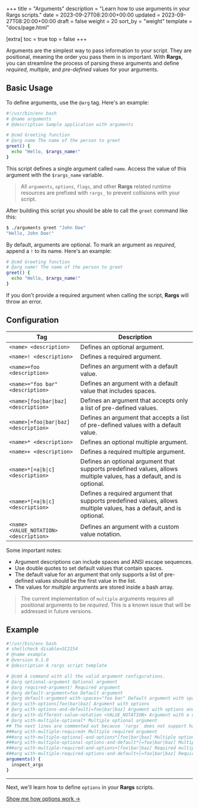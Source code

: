 +++
title = "Arguments"
description = "Learn how to use arguments in your Rargs scripts."
date = 2023-09-27T08:20:00+00:00
updated = 2023-09-27T08:20:00+00:00
draft = false
weight = 20
sort_by = "weight"
template = "docs/page.html"

[extra]
toc = true
top = false
+++

Arguments are the simplest way to pass information to your script. They are positional, meaning the order you pass them in is important. With **Rargs**, you can streamline the process of parsing these arguments and define _required_, _multiple_, and _pre-defined_ values for your arguments.

## Basic Usage

To define arguments, use the `@arg` tag. Here's an example:

```bash
#!/usr/bin/env bash
# @name arguments
# @description Sample application with arguments

# @cmd Greeting function
# @arg name The name of the person to greet
greet() {
  echo "Hello, $rargs_name!"
}
```

This script defines a single argument called `name`. Access the value of this argument with the `$rargs_name` variable.

> All `arguments`, `options`, `flags`, and other **Rargs** related runtime resources are prefixed with `rargs_` to prevent collisions with your script.

After building this script you should be able to call the `greet` command like this:

```bash
$ ./arguments greet "John Doe"
"Hello, John Doe!"
```

By default, arguments are optional. To mark an argument as _required_, append a `!` to its name. Here's an example:

```bash
# @cmd Greeting function
# @arg name! The name of the person to greet
greet() {
  echo "Hello, $rargs_name!"
}
```

If you don't provide a required argument when calling the script, **Rargs** will throw an error.

## Configuration

| Tag                                     | Description                                                                                                           |
| --------------------------------------- | --------------------------------------------------------------------------------------------------------------------- |
| `<name> <description>`                  | Defines an optional argument.                                                                                         |
| `<name>! <description>`                 | Defines a required argument.                                                                                          |
| `<name>=foo <description>`              | Defines an argument with a default value.                                                                             |
| `<name>="foo bar" <description>`        | Defines an argument with a default value that includes spaces.                                                        |
| `<name>[foo\|bar\|baz] <description>`   | Defines an argument that accepts only a list of pre-defined values.                                                   |
| `<name>[=foo\|bar\|baz] <description>`  | Defines an argument that accepts a list of pre-defined values with a default value.                                   |
| `<name>* <description>`                 | Defines an optional multiple argument.                                                                                |
| `<name>+ <description>`                 | Defines a required multiple argument.                                                                                 |
| `<name>*[=a\|b\|c] <description>`       | Defines an optional argument that supports predefined values, allows multiple values, has a default, and is optional. |
| `<name>*[=a\|b\|c] <description>`       | Defines a required argument that supports predefined values, allows multiple values, has a default, and is optional.  |
| `<name> <VALUE_NOTATION> <description>` | Defines an argument with a custom value notation.                                                                     |

Some important notes:

- Argument descriptions can include spaces and ANSI escape sequences.
- Use double quotes to set default values that contain spaces.
- The default value for an argument that only supports a list of pre-defined values should be the first value in the list.
- The values for _multiple_ arguments are stored inside a bash array.

> The current implementation of `multiple` arguments requires all positional arguments to be _required_. This is a known issue that will be addressed in future versions.

## Example

```bash
#!/usr/bin/env bash
# shellcheck disable=SC2154
# @name example
# @version 0.1.0
# @description A rargs script template

# @cmd A command with all the valid argument configurations.
# @arg optional-argument Optional argument
# @arg required-argument! Required argument
# @arg default-argument=foo Default argument
# @arg default-argument-with-spaces="foo bar" Default argument with spaces
# @arg with-options[foo|bar|baz] Argument with options
# @arg with-options-and-default[=foo|bar|baz] Argument with options and default
# @arg with-different-value-notation <VALUE_NOTATION> Argument with a different value notation
# @arg with-multiple-optional* Multiple optional argument
## The next lines are commented out because `rargs` does not support handling more than one multiple argument.
###arg with-multiple-required+ Multiple required argument
###arg with-multiple-optional-and-options*[foo|bar|baz] Multiple optional argument with options
###arg with-multiple-optional-options-and-default*[=foo|bar|baz] Multiple optional argument with options and default
###arg with-multiple-required-and-options+[foo|bar|baz] Required multiple argument with options
###arg with-multiple-required-options-and-default+[=foo|bar|baz] Required multiple argument with options and default
arguments() {
  inspect_args
}
```

---

Next, we'll learn how to define `options` in your **Rargs** scripts.

[Show me how options work →](../../usage/options)
